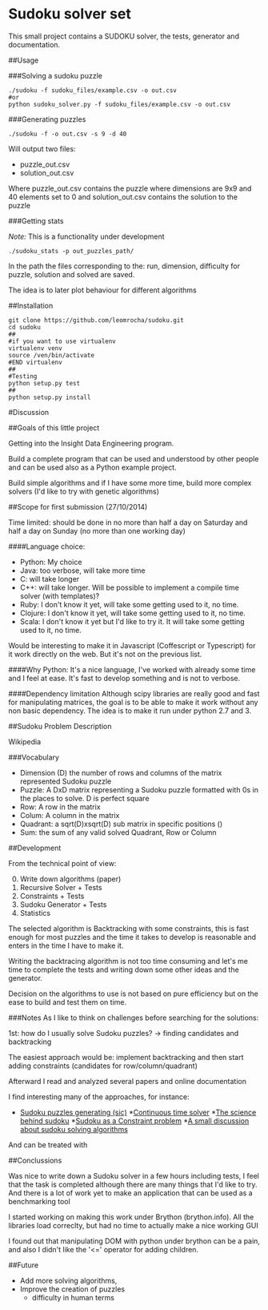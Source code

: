 # Sudoku solver set

This small project contains a SUDOKU solver, the tests, generator and documentation.

##Usage
    
###Solving a sudoku puzzle

    ./sudoku -f sudoku_files/example.csv -o out.csv
    #or
    python sudoku_solver.py -f sudoku_files/example.csv -o out.csv
    
###Generating puzzles

    ./sudoku -f -o out.csv -s 9 -d 40

Will output two files:

 * puzzle_out.csv
 * solution_out.csv

Where puzzle_out.csv contains the puzzle where dimensions are 9x9 and 40 elements set to 0 and solution_out.csv contains the solution to the puzzle


###Getting stats

_Note:_ This is a functionality under development

    ./sudoku_stats -p out_puzzles_path/
    
In the path the files corresponding to the: run, dimension, difficulty for puzzle, solution and solved are saved.

The idea is to later plot behaviour for different algorithms
    
##Installation

    git clone https://github.com/leomrocha/sudoku.git
    cd sudoku
    ##
    #if you want to use virtualenv
    virtualenv venv
    source /ven/bin/activate
    #END virtualenv
    ##
    #Testing
    python setup.py test
    ##
    python setup.py install
    
    
#Discussion

##Goals of this little project

Getting into the Insight Data Engineering program.

Build a complete program that can be used and understood by other people and can be used also as a Python example project.

Build simple algorithms and if I have some more time, build more complex solvers (I'd like to try with genetic algorithms)


##Scope for first submission (27/10/2014)

Time limited: should be done in no more than half a day on Saturday and half a day on Sunday (no more than one working day)

####Language choice:
 * Python: My choice
 * Java: too verbose, will take more time
 * C: will take longer
 * C++: will take longer. Will be possible to implement a compile time solver (with templates)? 
 * Ruby: I don't know it yet, will take some getting used to it, no time.
 * Clojure: I don't know it yet, will take some getting used to it, no time.
 * Scala: I don't know it yet but I'd like to try it. It will take some getting used to it, no time.

Would be interesting to make it in Javascript (Coffescript or Typescript) for it work directly on the web. But it's not on the previous list.

####Why Python:
It's a nice language, I've worked with already some time and I feel at ease. It's fast to develop something and is not to verbose.

####Dependency limitation
Although scipy libraries are really good and fast for manipulating matrices, the goal is to be able to make it work without any non basic dependency.
The idea is to make it run under python 2.7 and 3.

##Sudoku Problem Description

Wikipedia

###Vocabulary
 * Dimension (D) the number of rows and columns of the matrix represented Sudoku puzzle
 * Puzzle:  A DxD matrix representing a Sudoku puzzle formatted with 0s in the places to solve. D is perfect square
 * Row: A row in the matrix
 * Colum: A column in the matrix
 * Quadrant: a sqrt(D)xsqrt(D) sub matrix in specific positions ()
 * Sum: the sum of any valid solved Quadrant, Row or Column


##Development

From the technical point of view:

0. Write down algorithms (paper)
1. Recursive Solver + Tests
2. Constraints + Tests
3. Sudoku Generator + Tests
4. Statistics


The selected algorithm is Backtracking with some constraints, this is fast enough for most puzzles and the time it takes to develop is reasonable and enters in the time I have to make it.

Writing the backtracing algorithm is not too time consuming and let's me time to complete the tests and writing down some other ideas and the generator.

Decision on the algorithms to use is not based on pure efficiency but on the ease to build and test them on time.

###Notes
As I like to think on challenges before searching for the solutions:

1st: how do I usually solve Sudoku puzzles? -> finding candidates and backtracking

The easiest approach would be: implement backtracking and then start adding constraints (candidates for row/column/quadrant)

Afterward I read and analyzed several papers and online documentation

I find interesting many of the approaches, for instance:

 * [Sudoku puzzles generating (sic)](http://zhangroup.aporc.org/images/files/Paper_3485.pdf)
 *[Continuous time solver](http://arxiv.org/pdf/1208.0370v1)
 *[The science behind sudoku](http://www.cs.virginia.edu/~robins/The_Science_Behind_SudoKu.pdf )
 *[Sudoku as a Constraint problem](http://4c.ucc.ie/~hsimonis/sudoku.pdf )
 *[A small discussion about sudoku solving algorithms](http://en.wikipedia.org/wiki/Sudoku_solving_algorithms)

And can be treated with

##Conclussions


Was nice to write down a Sudoku solver in a few hours including tests, I feel that the task is completed although there are many things that I'd like to try. And there is a lot of work yet to make an application that can be used as a benchmarking tool

I started working on making this work under Brython (brython.info). All the libraries load correclty, but had no time to actually make a nice working GUI

I found out that manipulating DOM with python under brython can be a pain, and also I didn't like the '<=' operator for adding children.

##Future

 * Add more solving algorithms, 
 * Improve the creation of puzzles
   - difficulty in human terms
   
   

